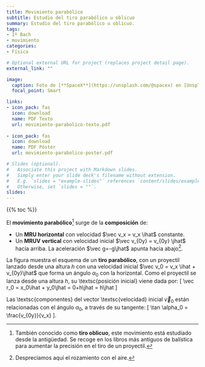 ```yaml
---
title: Movimiento parabólico
subtitle: Estudio del tiro parabólico u oblicuo
summary: Estudio del tiro parabólico u oblicuo.
tags:
- 1º Bach
- movimiento
categories:
- Física

# Optional external URL for project (replaces project detail page).
external_link: ""

image:
  caption: Foto de [**SpaceX**](https://unsplash.com/@spacex) en [Unsplash](https://unsplash.com)
  focal_point: Smart

links:
- icon_pack: fas
  icon: download
  name: PDF Texto
  url: movimiento-parabolico-texto.pdf
  
- icon_pack: fas
  icon: download
  name: PDF Póster
  url: movimiento-parabolico-poster.pdf  

# Slides (optional).
#   Associate this project with Markdown slides.
#   Simply enter your slide deck's filename without extension.
#   E.g. `slides = "example-slides"` references `content/slides/example-slides.md`.
#   Otherwise, set `slides = ""`.
slides: 
---
```


$$
\newcommand{\ihat}{\hat{\imath}}
\newcommand{\jhat}{\hat{\jmath}}
$$

{{% toc %}}

El **movimiento parabólico**[^1] surge de la **composición** de:

[^1]: También conocido como **tiro oblicuo**, este movimiento está estudiado desde la antigüedad. Se recoge en los libros más antiguos de balística para aumentar la precisión en el tiro de un proyectil.

- Un **MRU horizontal** con velocidad $\vec v_x = v_x \ihat$ constante.
- Un **MRUV vertical** con velocidad inicial $\vec v_{0y} = v_{0y} \jhat$ hacia arriba. La aceleración $\vec g=-g\jhat$ apunta hacia abajo[^2].
[^2]: Despreciamos aquí el rozamiento con el aire.

La figura muestra el esquema de un **tiro parabólico**, con un proyectil lanzado desde una altura $h$ con una velocidad inicial $\vec v_0 = v_x \ihat + v_{0y}\jhat$ que forma un ángulo $\alpha_0$ con la horizontal. Como el proyectil se lanza desde una altura $h$, su \textsc{posición inicial} viene dada por:
\[
\vec r_0 = x_0\ihat + y_0\jhat = 0+h\jhat = h\jhat
\]

Las \textsc{componentes} del vector \textsc{velocidad} inicial $\vec v_0$ están relacionadas con el ángulo $\alpha_0$, a través de su tangente:
\[
\tan \alpha_0 = \frac{v_{0y}}{v_x}
\].
